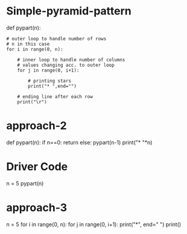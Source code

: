 # Simple-pyramid-pattern
def pypart(n):
     
    # outer loop to handle number of rows
    # n in this case
    for i in range(0, n):
     
        # inner loop to handle number of columns
        # values changing acc. to outer loop
        for j in range(0, i+1):
         
            # printing stars
            print("* ",end="")
      
        # ending line after each row
        print("\r")
 # approach-2
 def pypart(n):
    if n==0:
        return
    else:
        pypart(n-1)
        print("* "*n)
  
# Driver Code
n = 5
pypart(n)
# approach-3
n = 5
for i in range(0, n):
    for j in range(0, i+1):
        print("*", end=" ")
    print()
